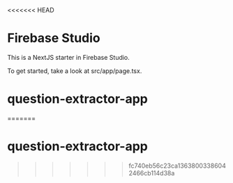 <<<<<<< HEAD
# Firebase Studio

This is a NextJS starter in Firebase Studio.

To get started, take a look at src/app/page.tsx.
# question-extractor-app
=======
# question-extractor-app
>>>>>>> fc740eb56c23ca13638003386042466cb114d38a
